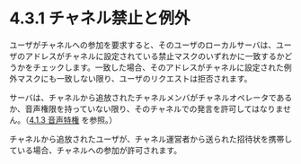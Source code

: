 # 4.3.1 チャネル禁止と例外

ユーザがチャネルへの参加を要求すると、そのユーザのローカルサーバは、ユーザのアドレスがチャネルに設定されている禁止マスクのいずれかに一致するかどうかをチェックします。一致した場合、そのアドレスがチャネルに設定された例外マスクにも一致しない限り、ユーザのリクエストは拒否されます。

サーバは、チャネルから追放されたチャネルメンバがチャネルオペレータであるか、音声権限を持っていない限り、そのチャネルでの発言を許可してはなりません。（[4.1.3 音声特権](./voice-privilege.md) を参照。）

チャネルから追放されたユーザが、チャネル運営者から送られた招待状を携帯している場合、チャネルへの参加が許可されます。
